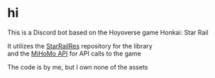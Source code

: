<h1>hi</h2>

This is a Discord bot based on the Hoyoverse game Honkai: Star Rail

It utilizes the [StarRailRes](https://github.com/Mar-7th/StarRailRes) repository for the library\
and the [MiHoMo API](https://march7th.xiaohei.moe/en/resource/mihomo_api.html) for API calls to the game

The code is by me, but I own none of the assets